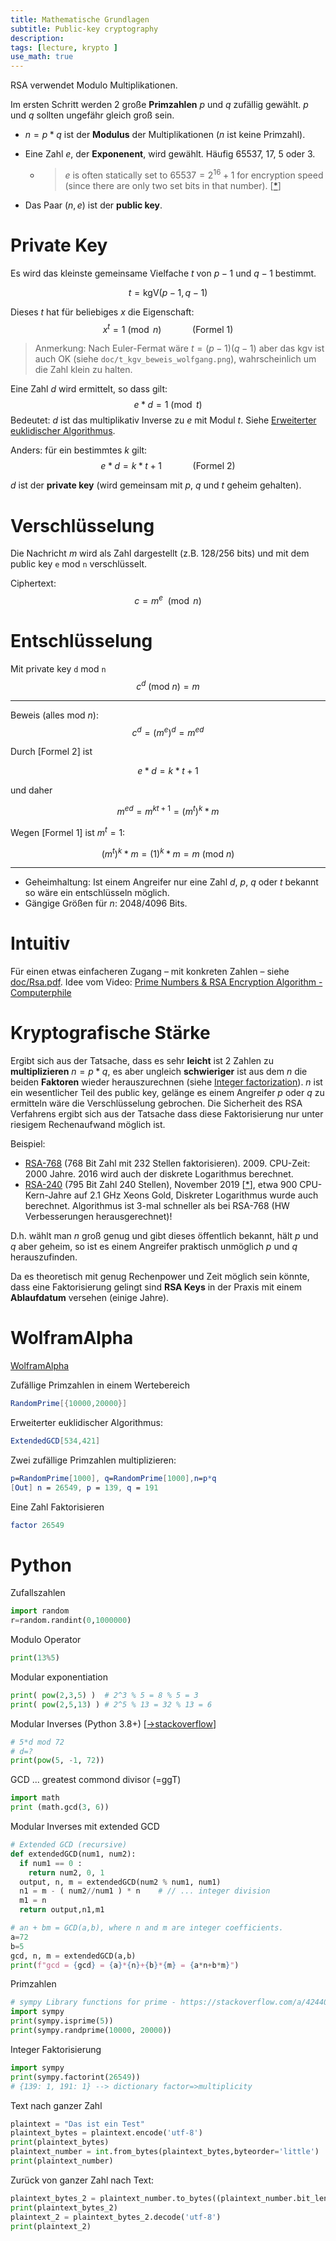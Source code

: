 ```yaml
---
title: Mathematische Grundlagen
subtitle: Public-key cryptography
description:
tags: [lecture, krypto ]
use_math: true
---
```


RSA verwendet Modulo Multiplikationen.

Im ersten Schritt werden 2 große **Primzahlen** $p$ und $q$ zufällig gewählt.  $p$  und $q$ sollten ungefähr gleich groß sein.

- $n=p*q$ ist der **Modulus** der Multiplikationen ($n$ ist keine Primzahl).

- Eine Zahl $e$, der **Exponenent**, wird gewählt. Häufig 65537, 17, 5 oder 3.

  - > $e$ is often statically set to $65537=2^{16}+1$ for encryption speed (since there are only two set bits in that number). [[*](https://crypto.stackexchange.com/a/1449)]

- Das Paar $(n,e)$ ist der **public key**.



# Private Key

Es wird das kleinste gemeinsame Vielfache $t$ von $p-1$ und $q-1$ bestimmt.

$$
t=\text{kgV}(p-1,q-1)
$$

Dieses $t$ hat für beliebiges $x$ die Eigenschaft: 
$$
x^t=1 \pmod n \quad\quad\quad \text{(Formel 1)}
$$

>  Anmerkung: Nach Euler-Fermat wäre $t=(p-1)(q-1)$ aber das kgv ist auch OK (siehe `doc/t_kgv_beweis_wolfgang.png`), wahrscheinlich um die Zahl klein zu halten.

Eine Zahl $d$ wird ermittelt, so dass gilt:
$$
e*d=1 \pmod t
$$
Bedeutet: $d$ ist das multiplikativ Inverse zu $e$ mit Modul $t$. Siehe [Erweiterter euklidischer Algorithmus](https://de.wikipedia.org/wiki/Erweiterter_euklidischer_Algorithmus).

Anders: für ein bestimmtes $k$ gilt:
$$
e*d=k*t+1 \quad\quad\quad \text{(Formel 2)}
$$



$d$ ist der **private key** (wird gemeinsam mit $p$, $q$ und $t$ geheim gehalten).



# Verschlüsselung

Die Nachricht $m$ wird als Zahl dargestellt (z.B. 128/256 bits) und mit dem public key `e` mod `n` verschlüsselt.

Ciphertext: 
$$
c=m^e\  \pmod n
$$



# Entschlüsselung

Mit private key `d` mod `n`
$$
c^d\  (\text{mod}\ n)=m
$$

---

Beweis (alles $\text{mod}\ n$):
$$
c^d={(m^e)}^d=m^{ed}
$$

Durch [Formel 2] ist 

$$
e*d=k*t+1
$$

und daher

$$
m^{ed}=m^{kt+1}=(m^t)^k*m
$$

Wegen [Formel 1] ist $m^t=1$:

$$
(m^t)^k*m=(1)^k*m=m\  (\text{mod}\ n)
$$

---

- Geheimhaltung: Ist einem Angreifer nur eine Zahl $d$, $p$, $q$ oder $t$ bekannt so wäre ein entschlüsseln möglich.
- Gängige Größen für $n$: 2048/4096 Bits.



# Intuitiv

Für einen etwas einfacheren Zugang – mit konkreten Zahlen – siehe [doc/Rsa.pdf](doc/Rsa.pdf). Idee vom Video: [Prime Numbers & RSA Encryption Algorithm - Computerphile](https://youtu.be/JD72Ry60eP4)






# Kryptografische Stärke

Ergibt sich aus der Tatsache, dass es sehr **leicht** ist 2 Zahlen zu **multiplizieren** $n=p*q$, es aber ungleich **schwieriger** ist aus dem $n$ die beiden **Faktoren** wieder herauszurechnen (siehe [Integer factorization](https://en.wikipedia.org/wiki/Integer_factorization)). $n$ ist ein wesentlicher Teil des public key, gelänge es einem Angreifer $p$ oder $q$ zu ermitteln wäre die Verschlüsselung gebrochen. Die Sicherheit des RSA Verfahrens ergibt sich aus der Tatsache dass diese Faktorisierung nur unter riesigem Rechenaufwand möglich ist.

Beispiel: 

- [RSA-768](https://en.wikipedia.org/wiki/RSA_numbers#RSA-768) (768 Bit Zahl mit 232 Stellen faktorisieren). 2009. CPU-Zeit: 2000 Jahre. 2016 wird auch der diskrete Logarithmus berechnet.
- [RSA-240](https://en.wikipedia.org/wiki/RSA_numbers#RSA-240) (795 Bit Zahl 240 Stellen), November 2019 [[*](https://www.heise.de/security/meldung/Forscher-vermelden-neuen-Rekord-beim-Knacken-von-RSA-4603700.html)], etwa 900 CPU-Kern-Jahre auf 2.1 GHz Xeons Gold, Diskreter Logarithmus wurde auch berechnet. Algorithmus ist 3-mal schneller als bei RSA-768 (HW Verbesserungen herausgerechnet)!

D.h. wählt man $n$ groß genug und gibt dieses öffentlich bekannt, hält $p$ und $q$ aber geheim, so ist es einem Angreifer praktisch unmöglich $p$ und $q$ herauszufinden.

Da es theoretisch mit genug Rechenpower und Zeit möglich sein könnte, dass eine Faktorisierung gelingt sind **RSA Keys** in der Praxis mit einem **Ablaufdatum** versehen (einige Jahre).



# WolframAlpha

[WolframAlpha](https://www.wolframalpha.com/)

Zufällige Primzahlen in einem Wertebereich

```mathematica
RandomPrime[{10000,20000}]
```

Erweiterter euklidischer Algorithmus:

```mathematica
ExtendedGCD[534,421]
```

Zwei zufällige Primzahlen multiplizieren:

```mathematica
p=RandomPrime[1000], q=RandomPrime[1000],n=p*q
[Out] n = 26549, p = 139, q = 191
```

Eine Zahl Faktorisieren

```mathematica
factor 26549
```



# Python

Zufallszahlen

```python
import random
r=random.randint(0,1000000)
```

Modulo Operator

```python
print(13%5)
```

Modular exponentiation

```python
print( pow(2,3,5) )  # 2^3 % 5 = 8 % 5 = 3
print( pow(2,5,13) ) # 2^5 % 13 = 32 % 13 = 6
```

Modular Inverses (Python 3.8+) [[→stackoverflow](https://stackoverflow.com/a/9758173)]


```python
# 5*d mod 72
# d=?
print(pow(5, -1, 72))
```

GCD ... greatest commond divisor (=ggT)

```python
import math
print (math.gcd(3, 6))
```

Modular Inverses mit extended GCD

```python
# Extended GCD (recursive)
def extendedGCD(num1, num2): 
  if num1 == 0 :  
    return num2, 0, 1
  output, n, m = extendedGCD(num2 % num1, num1) 
  n1 = m - ( num2//num1 ) * n    # // ... integer division
  m1 = n 
  return output,n1,m1

# an + bm = GCD(a,b), where n and m are integer coefficients.
a=72
b=5
gcd, n, m = extendedGCD(a,b)
print(f"gcd = {gcd} = {a}*{n}+{b}*{m} = {a*n+b*m}")
```

Primzahlen

```python
# sympy Library functions for prime - https://stackoverflow.com/a/42440056
import sympy
print(sympy.isprime(5)) 
print(sympy.randprime(10000, 20000))
```

Integer Faktorisierung

```python
import sympy
print(sympy.factorint(26549))
# {139: 1, 191: 1} --> dictionary factor=>multiplicity
```

Text nach ganzer Zahl

```python
plaintext = "Das ist ein Test"
plaintext_bytes = plaintext.encode('utf-8')
print(plaintext_bytes)
plaintext_number = int.from_bytes(plaintext_bytes,byteorder='little')
print(plaintext_number)
```

Zurück von ganzer Zahl nach Text:

```python
plaintext_bytes_2 = plaintext_number.to_bytes((plaintext_number.bit_length() + 7)//8, byteorder='little')
print(plaintext_bytes_2)
plaintext_2 = plaintext_bytes_2.decode('utf-8')
print(plaintext_2)
```

